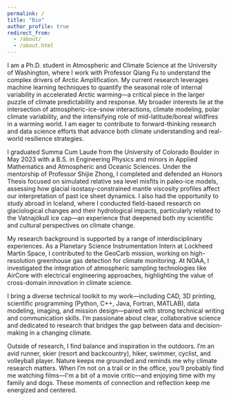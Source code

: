 ```yaml
---
permalink: /
title: "Bio"
author_profile: true
redirect_from: 
  - /about/
  - /about.html
---
```


I am a Ph.D. student in Atmospheric and Climate Science at the University of Washington, where I work with Professor Qiang Fu to understand the complex drivers of Arctic Amplification. My current research leverages machine learning techniques to quantify the seasonal role of internal variability in accelerated Arctic warming—a critical piece in the larger puzzle of climate predictability and response. My broader interests lie at the intersection of atmospheric-ice-snow interactions, climate modeling, polar climate variability, and the intensifying role of mid-latitude/boreal wildfires in a warming world. I am eager to contribute to forward-thinking research and data science efforts that advance both climate understanding and real-world resilience strategies.

I graduated Summa Cum Laude from the University of Colorado Boulder in May 2023 with a B.S. in Engineering Physics and minors in Applied Mathematics and Atmospheric and Oceanic Sciences. Under the mentorship of Professor Shijie Zhong, I completed and defended an Honors Thesis focused on simulated relative sea level misfits in paleo-ice models, assessing how glacial isostasy-constrained mantle viscosity profiles affect our interpretation of past ice sheet dynamics. I also had the opportunity to study abroad in Iceland, where I conducted field-based research on glaciological changes and their hydrological impacts, particularly related to the Vatnajökull ice cap—an experience that deepened both my scientific and cultural perspectives on climate change.

My research background is supported by a range of interdisciplinary experiences. As a Planetary Science Instrumentation Intern at Lockheed Martin Space, I contributed to the GeoCarb mission, working on high-resolution greenhouse gas detection for climate monitoring. At NOAA, I investigated the integration of atmospheric sampling technologies like AirCore with electrical engineering approaches, highlighting the value of cross-domain innovation in climate science.

I bring a diverse technical toolkit to my work—including CAD, 3D printing, scientific programming (Python, C++, Java, Fortran, MATLAB), data modeling, imaging, and mission design—paired with strong technical writing and communication skills. I’m passionate about clear, collaborative science and dedicated to research that bridges the gap between data and decision-making in a changing climate.

Outside of research, I find balance and inspiration in the outdoors. I’m an avid runner, skier (resort and backcountry), hiker, swimmer, cyclist, and volleyball player. Nature keeps me grounded and reminds me why climate research matters. When I’m not on a trail or in the office, you’ll probably find me watching films—I'm a bit of a movie critic—and enjoying time with my family and dogs. These moments of connection and reflection keep me energized and centered.
